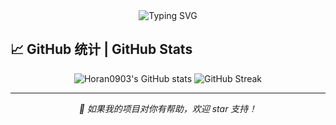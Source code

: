 <div align="center">
    <img src="https://readme-typing-svg.herokuapp.com?font=Fira+Code&pause=1000&color=2F80ED&center=true&vCenter=true&width=435&lines=Hi+there%2C+I'm+Horan0903+%F0%9F%91%8B;A+Passionate+Developer+%F0%9F%92%BB;Always+Learning+New+Things+%F0%9F%8C%B1" alt="Typing SVG" />
    <br/>
</div>


## 📈 GitHub 统计 | GitHub Stats

<div align="center">
    <img src="https://github-readme-stats.vercel.app/api?username=Horan0903&show_icons=true&theme=radical&hide_border=true" alt="Horan0903's GitHub stats" />
    <img src="https://github-readme-streak-stats.herokuapp.com/?user=Horan0903&theme=radical&hide_border=true" alt="GitHub Streak" />
</div>

---

<div align="center">
    <i>🌟 如果我的项目对你有帮助，欢迎 star 支持！</i>
</div>
